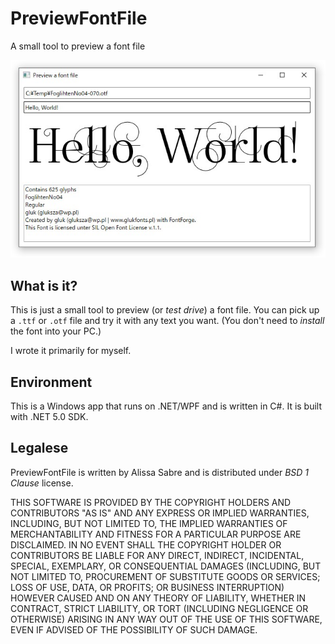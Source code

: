PreviewFontFile
===============

A small tool to preview a font file

![Screenshot of PreviewFontFile](screenshot.jpg)

What is it?
-----------

This is just a small tool to preview (or _test drive_) a font file.
You can pick up a `.ttf` or `.otf` file and try it with any text you want.
(You don't need to _install_ the font into your PC.)

I wrote it primarily for myself.

Environment
-----------

This is a Windows app that runs on .NET/WPF and is written in C#.
It is built with .NET 5.0 SDK.

Legalese
--------

PreviewFontFile is written by Alissa Sabre and is distributed under *BSD 1 Clause* license.

THIS SOFTWARE IS PROVIDED BY THE COPYRIGHT HOLDERS AND CONTRIBUTORS "AS IS" AND ANY EXPRESS OR IMPLIED WARRANTIES, INCLUDING, BUT NOT LIMITED TO, THE IMPLIED WARRANTIES OF MERCHANTABILITY AND FITNESS FOR A PARTICULAR PURPOSE ARE DISCLAIMED. IN NO EVENT SHALL THE COPYRIGHT HOLDER OR CONTRIBUTORS BE LIABLE FOR ANY DIRECT, INDIRECT, INCIDENTAL, SPECIAL, EXEMPLARY, OR CONSEQUENTIAL DAMAGES (INCLUDING, BUT NOT LIMITED TO, PROCUREMENT OF SUBSTITUTE GOODS OR SERVICES; LOSS OF USE, DATA, OR PROFITS; OR BUSINESS INTERRUPTION) HOWEVER CAUSED AND ON ANY THEORY OF LIABILITY, WHETHER IN CONTRACT, STRICT LIABILITY, OR TORT (INCLUDING NEGLIGENCE OR OTHERWISE) ARISING IN ANY WAY OUT OF THE USE OF THIS SOFTWARE, EVEN IF ADVISED OF THE POSSIBILITY OF SUCH DAMAGE.
